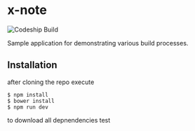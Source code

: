 # x-note

![Codeship Build](https://codeship.com/projects/377e31d0-8950-0133-149d-16883749aea7/status?branch=master)

Sample application for demonstrating various build processes.

## Installation

after cloning the repo execute

```
$ npm install
$ bower install
$ npm run dev
```

to download all depnendencies
test
